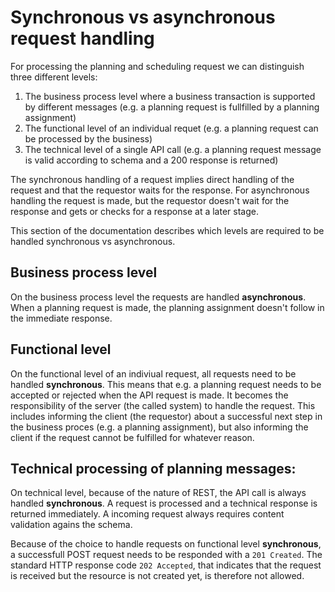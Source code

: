 # Synchronous vs asynchronous request handling

For processing the planning and scheduling request we can distinguish three different levels:

1. The business process level where a business transaction is supported by different messages (e.g. a planning request is fullfilled by a planning assignment)
2. The functional level of an individual requet (e.g. a planning request can be processed by the business)
3. The technical level of a single API call (e.g. a planning request message is valid according to schema and a 200 response is returned)

The synchronous handling of a request implies direct handling of the request and that the requestor waits for the response. For asynchronous handling the request is made, but the requestor doesn't wait for the response and gets or checks for a response at a later stage.

This section of the documentation describes which levels are required to be handled synchronous vs asynchronous.

## Business process level
On the business process level the requests are handled **asynchronous**. When a planning request is made, the planning assignment doesn't follow in the immediate response.

## Functional level
On the functional level of an indiviual request, all requests need to be handled **synchronous**. This means that e.g. a planning request needs to be accepted or rejected when the API request is made. It becomes the responsibility of the server (the called system) to handle the request. This includes informing the client (the requestor) about a successful next step in the business proces (e.g. a planning assignment), but also informing the client if the request cannot be fulfilled for whatever reason.

## Technical processing of planning messages:
On technical level, because of the nature of REST, the API call is always handled **synchronous**. A request is processed and a technical response is returned immediately. A incoming request always requires content validation agains the schema.

Because of the choice to handle requests on functional level **synchronous**, a successfull POST request needs to be responded with a `201 Created`. The standard HTTP response code `202 Accepted`, that indicates that the request is received but the resource is not created yet, is therefore not allowed.
